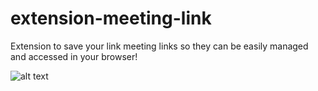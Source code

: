 # extension-meeting-link
Extension to save your link meeting links so they can be easily managed and accessed in your browser!


![alt text](https://github.com/farhanhilmi/extension-meeting-link/blob/master/Meeting%20Links%20Demo.gif?raw=true)
